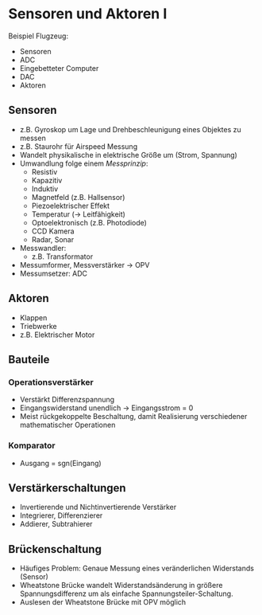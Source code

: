 # Sensoren und Aktoren I
Beispiel Flugzeug:
* Sensoren
* ADC
* Eingebetteter Computer
* DAC
* Aktoren

## Sensoren
* z.B. Gyroskop um Lage und Drehbeschleunigung eines Objektes zu messen
* z.B. Staurohr für Airspeed Messung
* Wandelt physikalische in elektrische Größe um (Strom, Spannung)
* Umwandlung folge einem *Messprinzip*:
  * Resistiv
  * Kapazitiv
  * Induktiv
  * Magnetfeld (z.B. Hallsensor)
  * Piezoelektrischer Effekt
  * Temperatur (-> Leitfähigkeit)
  * Optoelektronisch (z.B. Photodiode)
  * CCD Kamera
  * Radar, Sonar
* Messwandler:
  * z.B. Transformator
* Messumformer, Messverstärker -> OPV
* Messumsetzer: ADC

## Aktoren
* Klappen
* Triebwerke
* z.B. Elektrischer Motor

## Bauteile
### Operationsverstärker
* Verstärkt Differenzspannung
* Eingangswiderstand unendlich -> Eingangsstrom = 0
* Meist rückgekoppelte Beschaltung, damit Realisierung verschiedener mathematischer Operationen

### Komparator
* Ausgang = sgn(Eingang)

## Verstärkerschaltungen
* Invertierende und Nichtinvertierende Verstärker
* Integrierer, Differenzierer
* Addierer, Subtrahierer

## Brückenschaltung
* Häufiges Problem: Genaue Messung eines veränderlichen Widerstands (Sensor)
* Wheatstone Brücke wandelt Widerstandsänderung in größere Spannungsdifferenz um als einfache Spannungsteiler-Schaltung.
* Auslesen der Wheatstone Brücke mit OPV möglich
